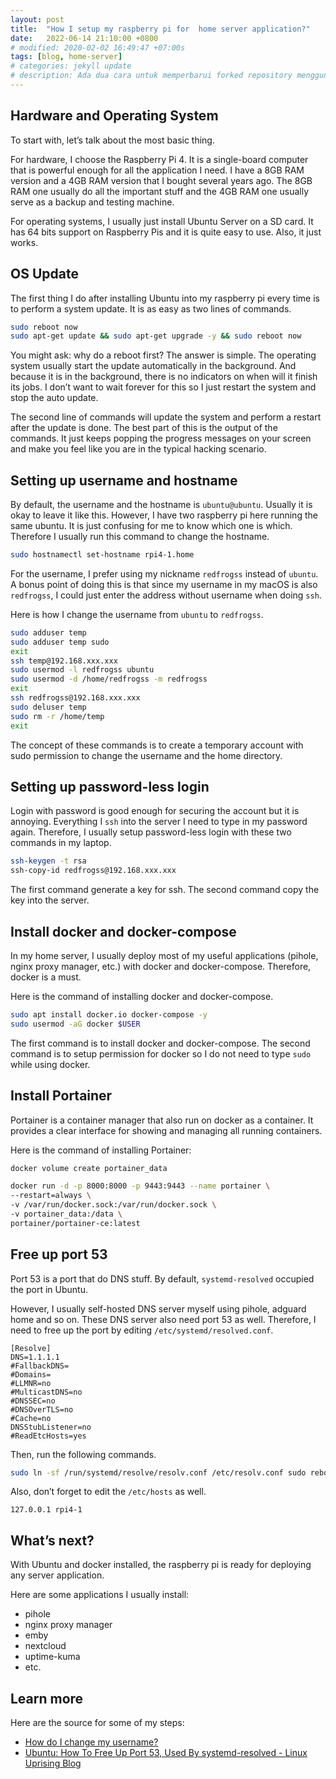 ```yaml
---
layout: post
title:  "How I setup my raspberry pi for  home server application?"
date:   2022-06-14 21:10:00 +0800
# modified: 2020-02-02 16:49:47 +07:00s
tags: [blog, home-server]
# categories: jekyll update
# description: Ada dua cara untuk memperbarui forked repository menggunakan web interface yang disediakan oleh github tapi ribet, atau melalui terminal yang lebih ribet lagi.
---
```


<!-- # How I setup my raspberry pi for  home server application? -->

## Hardware and Operating System
To start with, let’s talk about the most basic thing.

For hardware, I choose the Raspberry Pi 4. It is a single-board computer that is powerful enough for all the application I need. I have a 8GB RAM version and a 4GB RAM version that I bought several years ago. The 8GB RAM one usually do all the important stuff and the 4GB RAM one usually serve as a backup and testing machine.

For operating systems, I usually just install Ubuntu Server on a SD card. It has 64 bits support on Raspberry Pis and it is quite easy to use. Also, it just works.

## OS Update
The first thing I do after installing Ubuntu into my raspberry pi every time is to perform a system update. It is as easy as two lines of commands.

```bash
sudo reboot now
sudo apt-get update && sudo apt-get upgrade -y && sudo reboot now
```

You might ask: why do a reboot first?
The answer is simple. The operating system usually start the update automatically in the background. And because it is in the background, there is no indicators on when will it finish its jobs. I don’t want to wait forever for this so I just restart the system and stop the auto update.

The second line of commands will update the system and perform a restart after the update is done. The best part of this is the output of the commands. It just keeps popping the progress messages on your screen and make you feel like you are in the typical hacking scenario.

## Setting up username and hostname
By default, the username and the hostname is `ubuntu@ubuntu`. Usually it is okay to leave it like this. However, I have two raspberry pi here running the same ubuntu. It is just confusing for me to know which one is which. Therefore I usually run this command to change the hostname.

```bash
sudo hostnamectl set-hostname rpi4-1.home
```

For the username, I prefer using my nickname `redfrogss` instead of `ubuntu`. A bonus point of doing this is that since my username in my macOS is also `redfrogss`, I could just enter the address without username when doing `ssh`.

Here is how I change the username from `ubuntu` to `redfrogss`.

```bash
sudo adduser temp
sudo adduser temp sudo
exit
ssh temp@192.168.xxx.xxx
sudo usermod -l redfrogss ubuntu
sudo usermod -d /home/redfrogss -m redfrogss
exit
ssh redfrogss@192.168.xxx.xxx
sudo deluser temp
sudo rm -r /home/temp
exit
```

The concept of these commands is to create a temporary account with sudo permission to change the username and the home directory.

## Setting up password-less login
Login with password is good enough for securing the account but it is annoying. Everything I `ssh` into the server I need to type in my password again. Therefore, I usually setup password-less login with these two commands in my laptop.

```bash
ssh-keygen -t rsa
ssh-copy-id redfrogss@192.168.xxx.xxx
```

The first command generate a key for ssh.
The second command copy the key into the server.

## Install docker and docker-compose
In my home server, I usually deploy most of my useful applications (pihole, nginx proxy manager, etc.) with docker and docker-compose. Therefore, docker is a must.

Here is the command of installing docker and docker-compose.

```bash
sudo apt install docker.io docker-compose -y
sudo usermod -aG docker $USER
```

The first command is to install docker and docker-compose.
The second command is to setup permission for docker so I do not need to type `sudo` while using docker.

## Install Portainer
Portainer is a container manager that also run on docker as a container. It provides a clear interface for showing and managing all running containers. 

Here is the command of installing Portainer:
```bash
docker volume create portainer_data 

docker run -d -p 8000:8000 -p 9443:9443 --name portainer \ 
--restart=always \ 
-v /var/run/docker.sock:/var/run/docker.sock \ 
-v portainer_data:/data \ 
portainer/portainer-ce:latest
```

## Free up port 53
Port 53 is a port that do DNS stuff. By default, `systemd-resolved` occupied the port in Ubuntu. 

However, I usually self-hosted DNS server myself using pihole, adguard home and so on. These DNS server also need port 53 as well. Therefore, I need to free up the port by editing `/etc/systemd/resolved.conf`.

```
[Resolve]
DNS=1.1.1.1
#FallbackDNS=
#Domains=
#LLMNR=no
#MulticastDNS=no
#DNSSEC=no
#DNSOverTLS=no
#Cache=no
DNSStubListener=no
#ReadEtcHosts=yes
```

Then, run the following commands.

```bash
sudo ln -sf /run/systemd/resolve/resolv.conf /etc/resolv.conf sudo reboot now
```

Also, don’t forget to edit the `/etc/hosts` as well.

```
127.0.0.1 rpi4-1
```

## What’s next?
With Ubuntu and docker installed, the raspberry pi is ready for deploying any server application. 

Here are some applications I usually install:
- pihole
- nginx proxy manager
- emby
- nextcloud
- uptime-kuma
- etc. 

## Learn more
Here are the source for some of my steps:
- [How do I change my username?](https://askubuntu.com/questions/34074/how-do-i-change-my-username) 
- [Ubuntu: How To Free Up Port 53, Used By systemd-resolved - Linux Uprising Blog](https://www.linuxuprising.com/2020/07/ubuntu-how-to-free-up-port-53-used-by.html)